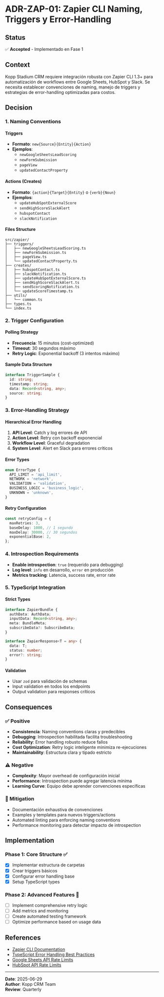 # ADR-ZAP-01: Zapier CLI Naming, Triggers y Error-Handling

## Status

✅ **Accepted** - Implementado en Fase 1

## Context

Kopp Stadium CRM requiere integración robusta con Zapier CLI 1.3+ para automatización de workflows entre Google Sheets, HubSpot y Slack. Se necesita establecer convenciones de naming, manejo de triggers y estrategias de error-handling optimizadas para costos.

## Decision

### 1. Naming Conventions

#### Triggers

- **Formato**: `new{Source}{Entity}{Action}`
- **Ejemplos**:
  - `newGoogleSheetsLeadScoring`
  - `newFormSubmission`
  - `pageView`
  - `updatedContactProperty`

#### Actions (Creates)

- **Formato**: `{action}{Target}{Entity}` o `{verb}{Noun}`
- **Ejemplos**:
  - `updateHubSpotExternalScore`
  - `sendHighScoreSlackAlert`
  - `hubspotContact`
  - `slackNotification`

#### Files Structure

```
src/zapier/
├── triggers/
│   ├── newGoogleSheetsLeadScoring.ts
│   ├── newFormSubmission.ts
│   ├── pageView.ts
│   └── updatedContactProperty.ts
├── creates/
│   ├── hubspotContact.ts
│   ├── slackNotification.ts
│   ├── updateHubSpotExternalScore.ts
│   ├── sendHighScoreSlackAlert.ts
│   ├── sendScoringNotification.ts
│   └── updateScoreTimestamp.ts
├── utils/
│   └── common.ts
├── types.ts
└── index.ts
```

### 2. Trigger Configuration

#### Polling Strategy

- **Frecuencia**: 15 minutos (cost-optimized)
- **Timeout**: 30 segundos máximo
- **Retry Logic**: Exponential backoff (3 intentos máximo)

#### Sample Data Structure

```typescript
interface TriggerSample {
  id: string;
  timestamp: string;
  data: Record<string, any>;
  source: string;
}
```

### 3. Error-Handling Strategy

#### Hierarchical Error Handling

1. **API Level**: Catch y log errores de API
2. **Action Level**: Retry con backoff exponencial
3. **Workflow Level**: Graceful degradation
4. **System Level**: Alert en Slack para errores críticos

#### Error Types

```typescript
enum ErrorType {
  API_LIMIT = 'api_limit',
  NETWORK = 'network',
  VALIDATION = 'validation',
  BUSINESS_LOGIC = 'business_logic',
  UNKNOWN = 'unknown',
}
```

#### Retry Configuration

```typescript
const retryConfig = {
  maxRetries: 3,
  baseDelay: 1000, // 1 segundo
  maxDelay: 30000, // 30 segundos
  exponentialBase: 2,
};
```

### 4. Introspection Requirements

- **Enable introspection**: `true` (requerido para debugging)
- **Log level**: `info` en desarrollo, `error` en producción
- **Metrics tracking**: Latencia, success rate, error rate

### 5. TypeScript Integration

#### Strict Types

```typescript
interface ZapierBundle {
  authData: AuthData;
  inputData: Record<string, any>;
  meta: BundleMeta;
  subscribeData?: SubscribeData;
}

interface ZapierResponse<T = any> {
  data: T;
  status: number;
  error?: string;
}
```

#### Validation

- Usar `zod` para validación de schemas
- Input validation en todos los endpoints
- Output validation para responses críticos

## Consequences

### ✅ Positive

- **Consistencia**: Naming conventions claras y predecibles
- **Debugging**: Introspection habilitada facilita troubleshooting
- **Reliability**: Error handling robusto reduce fallos
- **Cost Optimization**: Retry logic inteligente minimiza re-ejecuciones
- **Maintainability**: Estructura clara y tipado estricto

### ⚠️ Negative

- **Complexity**: Mayor overhead de configuración inicial
- **Performance**: Introspection puede agregar latencia mínima
- **Learning Curve**: Equipo debe aprender convenciones específicas

### 🔄 Mitigation

- Documentación exhaustiva de convenciones
- Examples y templates para nuevos triggers/actions
- Automated linting para enforcing naming conventions
- Performance monitoring para detectar impacto de introspection

## Implementation

### Phase 1: Core Structure ✅

- [x] Implementar estructura de carpetas
- [x] Crear triggers básicos
- [x] Configurar error handling base
- [x] Setup TypeScript types

### Phase 2: Advanced Features 🔧

- [ ] Implement comprehensive retry logic
- [ ] Add metrics and monitoring
- [ ] Create automated testing framework
- [ ] Optimize performance based on usage data

## References

- [Zapier CLI Documentation](https://zapier.com/developer/documentation/)
- [TypeScript Error Handling Best Practices](https://typescript-eslint.io/)
- [Google Sheets API Rate Limits](https://developers.google.com/sheets/api/limits)
- [HubSpot API Rate Limits](https://developers.hubspot.com/docs/api/usage-details)

---

**Date**: 2025-06-29  
**Author**: Kopp CRM Team  
**Review**: Quarterly
